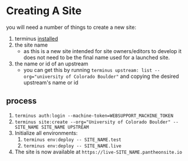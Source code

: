 # Creating A Site

you will need a number of things to create a new site:

1. terminus [installed](wiki/Pantheon-index#user-content-terminus)
2. the site name
    - as this is a new site intended for site owners/editors to develop it does not need to be the final name used for a launched site.
3. the name or id of an upstream
    - you can get this by running `terminus upstream: list --org="university of Colorado Boulder"` and copying the desired upstream's name or id

## process

1. `terminus auth:login --machine-token=WEBSUPPORT_MACHINE_TOKEN`
2. `terminus site:create --org="University of Colorado Boulder" -- SITE_NAME SITE_NAME UPSTREAM`
3. Initialize all environments:
    1. `terminus env:deploy -- SITE_NAME.test`
    2. `terminus env:deploy -- SITE_NAME.live`
4. The site is now available at `https://live-SITE_NAME.pantheonsite.io`
